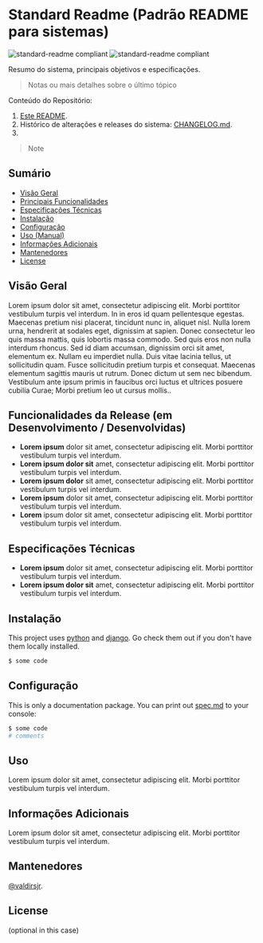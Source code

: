 # Standard Readme (Padrão README para sistemas)

![standard-readme compliant](https://img.shields.io/badge/software-version-brightgreen.svg?style=flat-square) ![standard-readme compliant](https://img.shields.io/badge/Python-3.6-brightgreen.svg?style=flat-square)

Resumo do sistema, principais objetivos e especificações.

> Notas ou mais detalhes sobre o último tópico

Conteúdo do Repositório:

1. [Este README](README.md).
2. Histórico de alterações e releases do sistema: [CHANGELOG.md](CHANGELOG.md).
3. 

> Note

## Sumário

- [Visão Geral](#visão-geral)
- [Principais Funcionalidades](#principais-funcionalidades)
- [Especificações Técnicas](#especificações-técnicas)
- [Instalação](#instalação)
- [Configuração](#configuração)
- [Uso (Manual)](#uso)
- [Informações Adicionais](#informações-adicionais)
- [Mantenedores](#mantenedores)
- [License](#license)

## Visão Geral

Lorem ipsum dolor sit amet, consectetur adipiscing elit. Morbi porttitor vestibulum turpis vel interdum. In in eros id quam pellentesque egestas. Maecenas pretium nisi placerat, tincidunt nunc in, aliquet nisl. Nulla lorem urna, hendrerit at sodales eget, dignissim at sapien. Donec consectetur leo quis massa mattis, quis lobortis massa commodo. Sed quis eros non nulla interdum rhoncus. Sed id diam accumsan, dignissim orci sit amet, elementum ex. Nullam eu imperdiet nulla. Duis vitae lacinia tellus, ut sollicitudin quam. Fusce sollicitudin pretium turpis et consequat. Maecenas elementum sagittis mauris ut rutrum. Donec dictum ut sem nec bibendum. Vestibulum ante ipsum primis in faucibus orci luctus et ultrices posuere cubilia Curae; Morbi pretium leo ut cursus mollis..

## Funcionalidades da Release (em Desenvolvimento / Desenvolvidas)

- **Lorem ipsum** dolor sit amet, consectetur adipiscing elit. Morbi porttitor vestibulum turpis vel interdum.
- **Lorem ipsum dolor sit** amet, consectetur adipiscing elit. Morbi porttitor vestibulum turpis vel interdum.
- **Lorem ipsum dolor** sit amet, consectetur adipiscing elit. Morbi porttitor vestibulum turpis vel interdum.
- **Lorem ipsum** dolor sit amet, consectetur adipiscing elit. Morbi porttitor vestibulum turpis vel interdum.
- **Lorem** ipsum dolor sit amet, consectetur adipiscing elit. Morbi porttitor vestibulum turpis vel interdum.

## Especificações Técnicas

- **Lorem ipsum** dolor sit amet, consectetur adipiscing elit. Morbi porttitor vestibulum turpis vel interdum.
- **Lorem ipsum dolor sit** amet, consectetur adipiscing elit. Morbi porttitor vestibulum turpis vel interdum.


## Instalação

This project uses [python](https://www.python.org/) and [django](https://www.djangoproject.com/). Go check them out if you don't have them locally installed.

```sh
$ some code
```

## Configuração

This is only a documentation package. You can print out [spec.md](spec.md) to your console:

```sh
$ some code
# comments
```

## Uso

Lorem ipsum dolor sit amet, consectetur adipiscing elit. Morbi porttitor vestibulum turpis vel interdum.

## Informações Adicionais

Lorem ipsum dolor sit amet, consectetur adipiscing elit. Morbi porttitor vestibulum turpis vel interdum.

## Mantenedores

[@valdirsjr](https://github.com/valdirsjr).

## License

(optional in this case)
